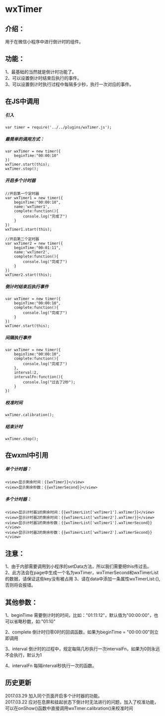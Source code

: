 # wxTimer
## 介绍：
用于在微信小程序中进行倒计时的组件。  

## 功能：  
1、最基础的当然就是倒计时功能了。  
2、可以设置倒计时结束后执行的事件。  
3、可以设置倒计时执行过程中每隔多少秒，执行一次对应的事件。  


## 在JS中调用
##### 引入  
    var timer = require('../../plugins/wxTimer.js');

##### 最简单的调用方式： 

```
var wxTimer = new timer({
    beginTime:"00:00:10"
})
wxTimer.start(this);
wxTimer.stop();
``` 
##### 开启多个计时器  
```
//开启第一个定时器
var wxTimer1 = new timer({
    beginTime:"00:00:10",
    name:'wxTimer1',
    complete:function(){
        console.log("完成了")
    }
})
wxTimer1.start(this);

//开启第二个定时器
var wxTimer2 = new timer({
    beginTime:"00:01:11",
    name:'wxTimer2',
    complete:function(){
        console.log("完成了")
    }
})
wxTimer2.start(this);

```

##### 倒计时结束后执行事件 

```
var wxTimer = new timer({
    beginTime:"00:00:10",
    complete:function(){
        console.log("完成了")
    }
})
wxTimer.start(this);
``` 

##### 间隔执行事件  

```
var wxTimer = new timer({
    beginTime:"00:00:10",
    complete:function(){
        console.log("完成了")
    },
    interval:2,
    intervalFn:function(){
        console.log("过去了2秒");
    }
})
```  
##### 校准时间  

```
wxTimer.calibration();
```

##### 结束计时  

```
wxTimer.stop();
```
## 在wxml中引用
##### 单个计时器：

```
<view>显示剩余时间：{{wxTimer}}</view>
<view>显示剩余秒数：{{wxTimerSecond}}</view>
```

##### 多个计时器：
```
<view>显示计时器1的剩余时间：{{wxTimerList['wxTimer1'].wxTimer}}</view>
<view>显示计时器2的剩余时间：{{wxTimerList['wxTimer2'].wxTimer}}</view>
<view>显示计时器1的剩余秒数：{{wxTimerList['wxTimer1'].wxTimerSecond}}</view>
<view>显示计时器2的剩余秒数：{{wxTimerList['wxTimer2'].wxTimerSecond}}</view>
```
## 注意： 

1、由于内部需要调用到小程序的setData方法，所以我们需要把this传过去。  
2、此方法会在page中生成一个名为wxTimer，wxTimerSecond和wxTimerList的数据，请保证这些key没有被占用
3、请在data中添加一条属性wxTimerList:{},否则将会报错。

## 其他参数：  

1、beginTime    需要倒计时的时间，比如："01:11:12"，默认值为"00:00:00"，也可以省略秒数，如:"01:10"

2、complete     倒计时归零0时的回调函数，如果为beginTime = "00:00:00"则立即调用

3、interval     倒计时的过程中，规定每隔几秒执行一次intervalFn，如果为0则永远不会执行，默认为1

4、intervalFn   每隔interval秒执行一次的函数。  

## 历史更新 
2017.03.29 加入同个页面开启多个计时器的功能。  
2017.03.22 应对在息屏和挂起状态下倒计时无法进行的问题，加入了校准功能，可以在onShow()函数中直接调用wxTimer.calibration()来校准时间
